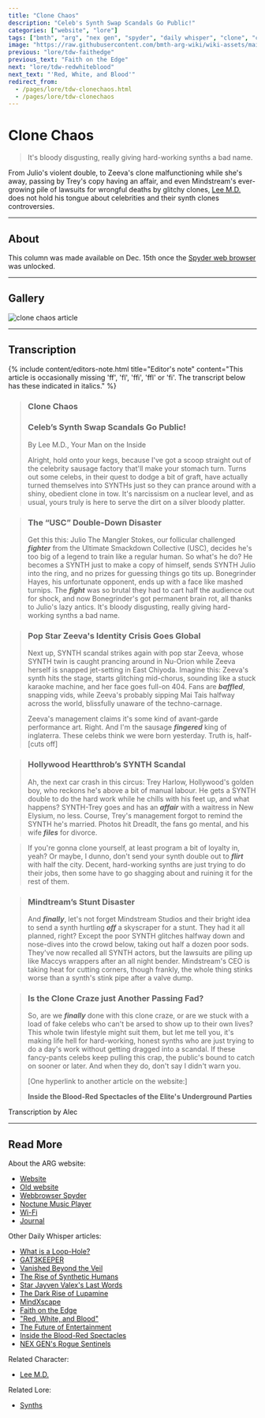 ```yaml
---
title: "Clone Chaos"
description: "Celeb's Synth Swap Scandals Go Public!"
categories: ["website", "lore"]
tags: ["bmth", "arg", "nex gen", "spyder", "daily whisper", "clone", "chaos"]
image: "https://raw.githubusercontent.com/bmth-arg-wiki/wiki-assets/main/lore/webbrowser/dailywhisper/scandal-300x300.png"
previous: "lore/tdw-faithedge"
previous_text: "Faith on the Edge"
next: "lore/tdw-redwhiteblood"
next_text: "'Red, White, and Blood'"
redirect_from:
  - /pages/lore/tdw-clonechaos.html
  - /pages/lore/tdw-clonechaos
---
```

# Clone Chaos

> It's bloody disgusting, really giving hard-working synths a bad name.

From Julio's violent double, to Zeeva's clone malfunctioning while she's away, passing by Trey's copy having an affair, 
and even Mindstream's ever-growing pile of lawsuits for wrongful deaths by glitchy clones, 
[Lee M.D.](../characters/lee-md) does not hold his tongue about celebrities and their synth clones controversies. 

***

## About

This column was made available on Dec. 15th once the [Spyder web browser](webbrowser) was unlocked.

***

## Gallery

![clone chaos article](https://raw.githubusercontent.com/bmth-arg-wiki/wiki-assets/main/lore/webbrowser/dailywhisper/scandal.png)

***

## Transcription

{% include content/editors-note.html
title="Editor's note"
content="This article is occasionally missing 'ff', 'fl', 'ffi', 'ffl' or 'fi'. The transcript below has these indicated in italics."
%}

> ### Clone Chaos
> 
> ### Celeb’s Synth Swap Scandals Go Public!
> 
> By Lee M.D., Your Man on the Inside
>
> Alright, hold onto your kegs, because I've got a scoop straight out of the celebrity sausage factory that'll make your stomach turn. 
> Turns out some celebs, in their quest to dodge a bit of graft, have actually turned themselves into SYNTHs just so they can prance around with a shiny, 
> obedient clone in tow. It's narcissism on a nuclear level, and as usual, yours truly is here to serve the dirt on a silver bloody platter.

> ### The “USC” Double-Down Disaster
>
> Get this this: Julio The Mangler Stokes, our follicular challenged **_fighter_** from the Ultimate Smackdown Collective (USC), 
> decides he's too big of a legend to train like a regular human. So what's he do? He becomes a SYNTH just to make a copy of himself, 
> sends SYNTH Julio into the ring, and no prizes for guessing things go tits up. Bonegrinder Hayes, his unfortunate opponent, 
> ends up with a face like mashed turnips. The **_fight_** was so brutal they had to cart half the audience out for shock, 
> and now Bonegrinder's got permanent brain rot, all thanks to Julio's lazy antics. It's bloody disgusting, 
> really giving hard-working synths a bad name.

> ### Pop Star Zeeva's Identity Crisis Goes Global
>
> Next up, SYNTH scandal strikes again with pop star Zeeva, 
> whose SYNTH twin is caught prancing around in Nu-Orion while Zeeva herself is snapped jet-setting in East Chiyoda. 
> Imagine this: Zeeva's synth hits the stage, starts glitching mid-chorus, sounding like a stuck karaoke machine, 
> and her face goes full-on 404. Fans are **_baffled_**, snapping vids, while Zeeva's probably sipping Mai Tais halfway across the world, 
> blissfully unaware of the techno-carnage.
>
> Zeeva's management claims it's some kind of avant-garde performance art. Right. 
> And I'm the sausage **_fingered_** king of inglaterra. These celebs think we were born yesterday. Truth is, half-[cuts off]

> ### Hollywood Heartthrob’s SYNTH Scandal
>
> Ah, the next car crash in this circus: Trey Harlow, Hollywood's golden boy, who reckons he's above a bit of manual labour. 
> He gets a SYNTH double to do the hard work while he chills with his feet up, and what happens? 
> SYNTH-Trey goes and has an **_affair_** with a waitress in New Elysium, no less. Course, 
> Trey's management forgot to remind the SYNTH he's married. Photos hit Dreadlt, the fans go mental, 
> and his wife **_files_** for divorce.

> If you're gonna clone yourself, at least program a bit of loyalty in, yeah? Or maybe, I dunno, 
> don't send your synth double out to **_flirt_** with half the city. Decent, hard-working synths are just trying to do their jobs, 
> then some have to go shagging about and ruining it for the rest of them.

> ### Mindtream’s Stunt Disaster
>
> And **_finally_**, let's not forget Mindstream Studios and their bright idea to send a synth hurtling **_off_** a skyscraper for a stunt. 
> They had it all planned, right? Except the poor SYNTH glitches halfway down and nose-dives into the crowd below, 
> taking out half a dozen poor sods. They've now recalled all SYNTH actors, 
> but the lawsuits are piling up like Maccys wrappers after an all night bender. 
> Mindstream's CEO is taking heat for cutting corners, though frankly, the whole thing stinks worse than a synth's stink pipe after a valve dump.

> ### Is the Clone Craze just Another Passing Fad?
>
> So, are we **_finally_** done with this clone craze, or are we stuck with a load of fake celebs who can't be arsed to show up to their own lives? 
> This whole twin lifestyle might suit them, but let me tell you, it's making life hell for hard-working, 
> honest synths who are just trying to do a day's work without getting dragged into a scandal. 
> If these fancy-pants celebs keep pulling this crap, the public's bound to catch on sooner or later. And when they do, 
> don't say I didn't warn you.
>
> [One hyperlink to another article on the website:]
>
> __Inside the Blood-Red Spectacles of the Elite's Underground Parties__

Transcription by Alec

***

## Read More

About the ARG website:

- [Website](website)
- [Old website](website-v1)
- [Webbrowser Spyder](webbrowser)
- [Noctune Music Player](website-songs)
- [Wi-Fi](wifi)
- [Journal](journal)

Other Daily Whisper articles:

- [What is a Loop-Hole?](tdw-loophole)
- [GAT3KEEPER](tdw-gatekeeper)
- [Vanished Beyond the Veil](tdw-vanished)
- [The Rise of Synthetic Humans](tdw-riseofsynth)
- [Star Jayven Valex's Last Words](tdw-valexlastwords)
- [The Dark Rise of Lupamine](tdw-riseoflupamine)
- [MindXscape](tdw-mindxscape)
- [Faith on the Edge](tdw-faithedge)
- ["Red, White, and Blood"](tdw-redwhiteblood)
- [The Future of Entertainment](tdw-futureentertainment)
- [Inside the Blood-Red Spectacles](tdw-bloodredspectacles)
- [NEX GEN's Rogue Sentinels](tdw-roguesentinels)

Related Character:

- [Lee M.D.](../characters/lee-md)

Related Lore:

- [Synths](../lore/synths)